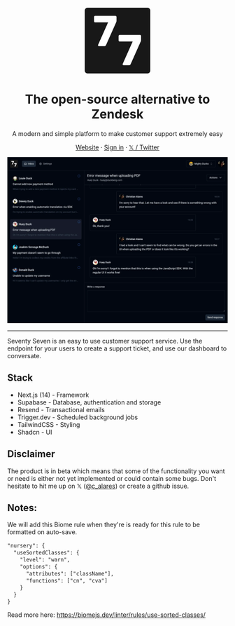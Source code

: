 <p align="center">
  <a href="https://seventy-seven.dev">
    <img src="./apps/website/public/email/77-logo.png" width="150px" alt="Seventy Seven logo" />
  </a>
</p>

<h1 align="center">The open-source alternative to Zendesk</h1>
<p align="center">A modern and simple platform to make customer support extremely easy</p>

<p align="center">
  <a href="https://seventy-seven.dev">Website</a> · 
  <a href="https://app.seventy-seven.dev">Sign in</a> · 
  <a href="https://twitter.com/c_alares">𝕏 / Twitter</a>
<p>

<p align="center">
  <a href="https://seventy-seven.dev">
    <img src="./apps/website/public/img/77-dark.webp" alt="Seventy Seven dashboard" />
  </a>
</p>

---

Seventy Seven is an easy to use customer support service. Use the endpoint for your users to create a support ticket, and use our dashboard to conversate.

## Stack
- Next.js (14) - Framework
- Supabase - Database, authentication and storage
- Resend - Transactional emails
- Trigger.dev - Scheduled background jobs
- TailwindCSS - Styling
- Shadcn - UI

## Disclaimer
The product is in beta which means that some of the functionality you want or need is either not yet implemented or could contain some bugs. Don't hesitate to hit me up on 𝕏 ([@c_alares](https://twitter.com/c_alares)) or create a github issue.

## Notes:
We will add this Biome rule when they're is ready for this rule to be formatted on auto-save.
```
"nursery": {
  "useSortedClasses": {
    "level": "warn",
    "options": {
      "attributes": ["className"],
      "functions": ["cn", "cva"]
    }
  }
}
```
Read more here: https://biomejs.dev/linter/rules/use-sorted-classes/